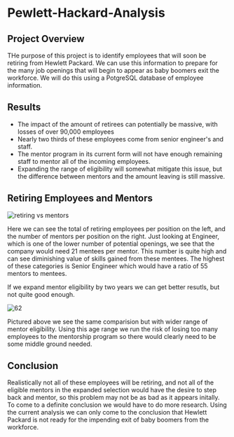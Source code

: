 # Pewlett-Hackard-Analysis

## Project Overview
THe purpose of this project is to identify employees that will soon be retiring from Hewlett Packard. We can use this information to prepare for the many job openings that will begin to appear as baby boomers exit the workforce. We will do this using a PotgreSQL database of employee information. 

## Results
- The impact of the amount of retirees can potentially be massive, with losses of over 90,000 employees
- Nearly two thirds of these employees come from senior engineer's and staff. 
- The mentor program in its current form will not have enough remaining staff to mentor all of the incoming employees. 
- Expanding the range of eligibility will somewhat mitigate this issue, but the difference between mentors and the amount leaving is still massive. 


## Retiring Employees and Mentors
![retiring vs mentors](https://user-images.githubusercontent.com/88564212/138187661-1cfe61b7-8f3d-4325-80af-1eb0373e23bd.png)

Here we can see the total of retiring employees per position on the left, and the number of mentors per position on the right. 
Just looking at Engineer, which is one of the lower number of potential openings, we see that the company would need 21 mentees per mentor. This number is quite high and can see diminishing value of skills gained from these mentees. The highest of these categories is Senior Engineer which would have a ratio of 55 mentors to mentees. 

If we expand mentor eligibility by two years we can get better resutls, but not quite good enough.

![62](https://user-images.githubusercontent.com/88564212/138188948-87b27d0d-d44a-4bcf-b6f3-d483c19d0b1e.png)

Pictured above we see the same comparision but with wider range of mentor eligibility. Using this age range we run the risk of losing too many employees to the mentorship program so there would clearly need to be some middle ground needed. 


## Conclusion
Realistically not all of these employees will be retiring, and not all of the eligible mentors in the expanded selection would have the desire to step back and mentor, so this problem may not be as bad as it appears initally. To come to a definite conclusion we would have to do more research. Using the current analysis we can only come to the conclusion that Hewlett Packard is not ready for the impending exit of baby boomers from the workforce.  
